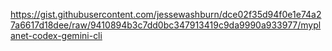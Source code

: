 https://gist.githubusercontent.com/jessewashburn/dce02f35d94f0e1e74a27a6617d18dee/raw/9410894b3c7dd0bc347913419c9da9990a933977/myplanet-codex-gemini-cli
